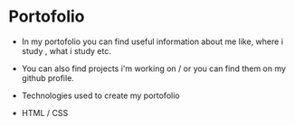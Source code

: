 # Portofolio

- In my portofolio you can find useful information about me like, where i study , what i study etc.
- You can also find projects i'm working on / or you can find them on my github profile.

- Technologies used to create my portofolio

- HTML / CSS
